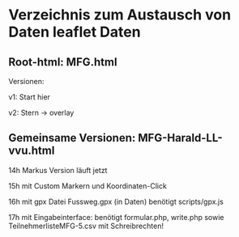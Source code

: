 # Verzeichnis zum Austausch von Daten leaflet Daten

## Root-html: MFG.html

Versionen: 

v1:  Start hier

v2:  Stern -> overlay

## Gemeinsame Versionen: MFG-Harald-LL-vvu.html

14h Markus Version läuft jetzt

15h mit Custom Markern und Koordinaten-Click

16h mit gpx Datei Fussweg.gpx (in Daten) benötigt scripts/gpx.js

17h mit Eingabeinterface: benötigt formular.php, write.php sowie TeilnehmerlisteMFG-5.csv mit Schreibrechten!
